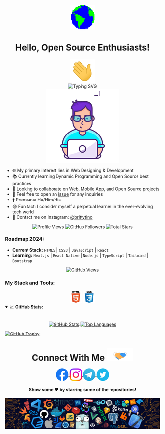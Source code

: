 <div align="center">
  <img src="https://raw.githubusercontent.com/brittytino/brittytino/main/GIF/Earth.gif" width="80" />
  <h1>Hello, Open Source Enthusiasts!</h1>
  <img src="https://raw.githubusercontent.com/brittytino/brittytino/main/GIF/Hi.gif" width="80" />
</div>

<div align="center">
  <img src="https://readme-typing-svg.herokuapp.com?color=6B5DF7&size=32&center=true&width=600&height=60&lines=I'm+Tino+Britty;Full+Stack+Developer;Open+Source+Advocate" alt="Typing SVG" />
</div>

<div align="center">
  <img src="https://raw.githubusercontent.com/brittytino/brittytino/main/GIF/error.gif" width="240" alt="Error GIF" />
</div>

- 🌐 My primary interest lies in Web Designing & Development
- 📚 Currently learning Dynamic Programming and Open Source best practices
- 🤝 Looking to collaborate on Web, Mobile App, and Open Source projects
- 💬 Feel free to open an [issue](https://github.com/brittytino/brittytino/issues) for any inquiries
- 🚹 Pronouns: He/Him/His
- 😄 Fun fact: I consider myself a perpetual learner in the ever-evolving tech world
- 📲 Contact me on Instagram: [@brittytino](https://www.instagram.com/brittytino/)

<div align="center">
  <img src="https://komarev.com/ghpvc/?username=brittytino&style=flat&color=brightgreen" alt="Profile Views" />
  <img src="https://img.shields.io/github/followers/brittytino?label=Followers&style=social" alt="GitHub Followers" />
  <img src="https://img.shields.io/github/stars/brittytino?label=Stars" alt="Total Stars" />
</div>

### Roadmap 2024:

- **Current Stack:** `HTML5` | `CSS3` | `JavaScript` | `React`
- **Learning:** `Next.js` | `React Native` | `Node.js` | `TypeScript` | `Tailwind` | `Bootstrap`

<div align="center">
  <a href="https://u8views.com/github/brittytino"><img src="https://u8views.com/api/v1/github/profiles/153193545/views/day-week-month-total-count.svg" alt="GitHub Views" /></a>
</div>

### My Stack and Tools:

<div align="center">
  <img src="https://raw.githubusercontent.com/brittytino/brittytino/main/images/html5-original.svg" title="HTML5" alt="HTML5" width="40" height="40" />
  <img src="https://raw.githubusercontent.com/brittytino/brittytino/main/images/css3-original.svg" title="CSS3" alt="CSS3" width="40" height="40" />
  <!-- Add more tech stack icons here -->
</div>

<details open>
<summary>
  <g-emoji alias="chart_with_upwards_trend">📈</g-emoji>
  <strong>GitHub Stats:</strong>
</summary>
<br>

<p align="center">
  <a href="https://github.com/brittytino">
    <img align="center" src="https://github-readme-stats.vercel.app/api?username=brittytino&show_icons=true&theme=dark&hide_border=true" alt="GitHub Stats" />
  </a>
  <a href="https://github.com/brittytino">
    <img align="center" height="195px" src="https://github-readme-stats.vercel.app/api/top-langs/?username=brittytino&layout=compact&langs_count=10&theme=dark&hide_border=true" alt="Top Languages" />
  </a>
</p>
</details>

[![GitHub Trophy](https://github-profile-trophy.vercel.app/?username=brittytino&no-frame=true&margin-w=10&margin-h=10&column=10&no-bg=true)](https://github.com/brittytino)

<div align="center">
  <h1>
    Connect With Me
    <a target="_blank">
      <img src="https://raw.githubusercontent.com/brittytino/brittytino/main/GIF/Handshake.gif" height="40" style="max-width:100%;" alt="Handshake GIF" />
    </a>
  </h1>

  <p align="center">
    <a href="https://www.facebook.com/brittytino" target="_blank">
      <img align="center" src="https://raw.githubusercontent.com/brittytino/brittytino/main/PNG/Facebook.png" height="40" width="40" alt="Facebook" />
    </a>
    <a href="https://www.instagram.com/brittytino" target="_blank">
      <img align="center" src="https://raw.githubusercontent.com/brittytino/brittytino/main/PNG/Instagram.png" height="40" width="40" alt="Instagram" />
    </a>
    <a href="https://telegram.me/brittytino" target="_blank">
      <img align="center" src="https://raw.githubusercontent.com/brittytino/brittytino/main/PNG/Telegram.png" height="40" width="40" alt="Telegram" />
    </a>
    <a href="https://twitter.com/tinobritty" target="_blank">
      <img align="center" src="https://raw.githubusercontent.com/brittytino/brittytino/main/PNG/Twitter.png" height="40" width="40" alt="Twitter" />
    </a>
  </p>
</div>

<h4 align="center">Show some ❤️ by starring some of the repositories!</h4>

<div align="center">
  <img src="https://raw.githubusercontent.com/brittytino/brittytino/main/PNG/footer.png" alt="Footer" />
</div>
